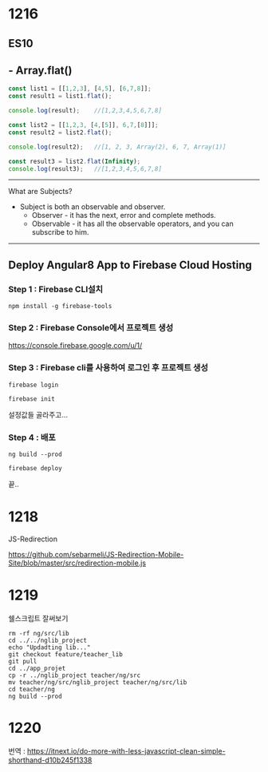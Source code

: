 # 1216



## ES10



## - Array.flat()

```typescript
const list1 = [[1,2,3], [4,5], [6,7,8]];
const result1 = list1.flat();

console.log(result);	//[1,2,3,4,5,6,7,8]

const list2 = [[1,2,3, [4,[5]], 6,7,[8]]];
const result2 = list2.flat();

console.log(result2);	//[1, 2, 3, Array(2), 6, 7, Array(1)]

const result3 = list2.flat(Infinity);
console.log(result3);	//[1,2,3,4,5,6,7,8]
```



---



What are Subjects?

- Subject is both an observable and observer.
  - Observer - it has the next, error and complete methods.
  - Observable - it has all the observable operators, and you can subscribe to him.



---

## Deploy Angular8 App to Firebase Cloud Hosting



### Step 1 : Firebase CLI설치

```
npm install -g firebase-tools
```



### Step 2 : Firebase Console에서 프로젝트 생성

https://console.firebase.google.com/u/1/



### Step 3 : Firebase cli를 사용하여 로그인 후 프로젝트 생성

```
firebase login
```

```
firebase init
```

설정값들 골라주고...



### Step 4 : 배포

```
ng build --prod
```

```
firebase deploy
```





끝..



# 1218

JS-Redirection

https://github.com/sebarmeli/JS-Redirection-Mobile-Site/blob/master/src/redirection-mobile.js



# 1219



쉘스크립트 잘써보기

```
rm -rf ng/src/lib
cd ../../nglib_project
echo "Updadting lib..."
git checkout feature/teacher_lib
git pull
cd ../app_projet
cp -r ../nglib_project teacher/ng/src
mv teacher/ng/src/nglib_project teacher/ng/src/lib
cd teacher/ng
ng build --prod
```



# 1220

번역 : https://itnext.io/do-more-with-less-javascript-clean-simple-shorthand-d10b245f1338